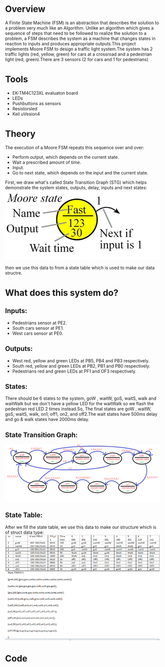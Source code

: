 # Overview
A Finite State Machine (FSM) is an abstraction that describes the solution to a problem very much like an Algorithm. Unlike an algorithm which gives a sequence of steps that need to be followed to realize the solution to a problem, a FSM describes the system as a machine that changes states in reaction to inputs and produces appropriate outputs.This project implements Moore FSM to design a traffic light system.The system has 2 traffic lights (red, yellow, green) for cars at a crossroad and a pedestrian light (red, green).There are 3 sensors (2 for cars and 1 for pedestrians)
# Tools
* EK-TM4C123XL evaluaton board
* LEDs
* Pushbuttons as sensors
* Resistorsled
* Keil uVesion4
# Theory
The execution of a Moore FSM repeats this sequence over and over:
* Perform output, which depends on the current state.
* Wait a prescribed amount of time.
* Input.
* Go to next state, which depends on the input and the current state.

First, we draw what's called State Transition Graph (STG) which helps demonstrate the system states, outputs, delay, inputs and next states:
<img src="https://github.com/Eslam-Rizk/ARM-based-TrafficLight-FSM/blob/main/Moore%20State.jpg" width=600>

then we use this data to from a state table which is used to make our data structre.
# What does this system do?
## Inputs:
* Pedestrians sensor at PE2.
* South cars sensor at PE1.
* West cars sensor at PE0.
## Outputs:
* West red, yellow and green LEDs at PB5, PB4 and PB3 respectively.
* South red, yellow and green LEDs at PB2, PB1 and PB0 respectively.
* Pedestrians red and green LEDs at PF1 and OF3 respectively.
## States:
There should be 6 states to the system, goW , waitW, goS, waitS, walk and waitWalk but we don't have a yellow LED for the waitWalk so we flash the pedestrian red LED 2 times instead.So, The final states are goW , waitW, goS, waitS, walk, on1, off1, on2, and off2.The wait states have 500ms delay and go & walk states have 2000ms delay.
## State Transition Graph:
<img src="https://github.com/Eslam-Rizk/ARM-based-TrafficLight-FSM/blob/main/state%20transition%20graph.png" width=600>

## State Table:
After we fill the state table, we use this data to make our structure which is of struct data type:
<img src="https://github.com/Eslam-Rizk/ARM-based-TrafficLight-FSM/blob/main/state%20table.png" width=600>

# Code


